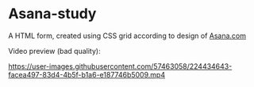 # Asana-study
 
A HTML form, created using CSS grid according to design of <a href="https://asana.com/sales">Asana.com</a>


Video preview (bad quality):


https://user-images.githubusercontent.com/57463058/224434643-facea497-83d4-4b5f-b1a6-e187746b5009.mp4


